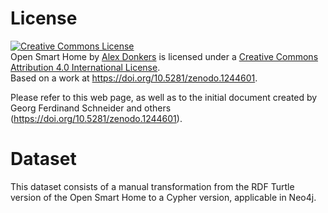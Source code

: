 # License

<a rel="license" href="http://creativecommons.org/licenses/by/4.0/"><img alt="Creative Commons License" style="border-width:0" src="https://i.creativecommons.org/l/by/4.0/88x31.png" /></a><br /><span xmlns:dct="http://purl.org/dc/terms/" href="http://purl.org/dc/dcmitype/Dataset" property="dct:title" rel="dct:type">Open Smart Home</span> by <a xmlns:cc="http://creativecommons.org/ns#" href="https://github.com/AlexDonkers/OpenData/" property="cc:attributionName" rel="cc:attributionURL">Alex Donkers</a> is licensed under a <a rel="license" href="http://creativecommons.org/licenses/by/4.0/">Creative Commons Attribution 4.0 International License</a>.<br />Based on a work at <a xmlns:dct="http://purl.org/dc/terms/" href="https://doi.org/10.5281/zenodo.1244601" rel="dct:source">https://doi.org/10.5281/zenodo.1244601</a>.

Please refer to this web page, as well as to the initial document created by Georg Ferdinand Schneider and others (https://doi.org/10.5281/zenodo.1244601).

# Dataset

This dataset consists of a manual transformation from the RDF Turtle version of the Open Smart Home to a Cypher version, applicable in Neo4j.
